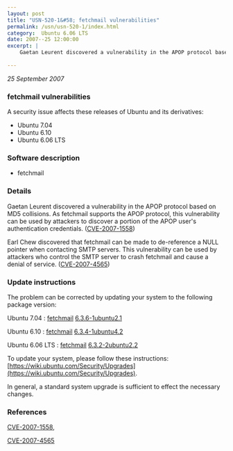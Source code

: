 ```yaml
---
layout: post
title: "USN-520-1&#58; fetchmail vulnerabilities"
permalink: /usn/usn-520-1/index.html
category:  Ubuntu 6.06 LTS
date: 2007--25 12:00:00
excerpt: |
    Gaetan Leurent discovered a vulnerability in the APOP protocol based on MD5 collisions. As fetchmail supports the APOP protocol, this vulnerability can be used by attackers to discover a portion of the APOP user&#39;s authentication credentials. ([CVE-2007-1558](http://people.ubuntu.com/~ubuntu-security/cve/CVE-2007-1558))
    
--- 
```

 
 

*25 September 2007*

### fetchmail vulnerabilities

A security issue affects these releases of Ubuntu and its derivatives:

* Ubuntu 7.04
* Ubuntu 6.10
* Ubuntu 6.06 LTS

### Software description

* fetchmail 

### Details

Gaetan Leurent discovered a vulnerability in the APOP protocol based on MD5 collisions. As fetchmail supports the APOP protocol, this vulnerability can be used by attackers to discover a portion of the APOP user&#39;s authentication credentials. ([CVE-2007-1558](http://people.ubuntu.com/~ubuntu-security/cve/CVE-2007-1558))

Earl Chew discovered that fetchmail can be made to de-reference a NULL pointer when contacting SMTP servers. This vulnerability can be used by attackers who control the SMTP server to crash fetchmail and cause a denial of service. ([CVE-2007-4565](http://people.ubuntu.com/~ubuntu-security/cve/CVE-2007-4565)) 

### Update instructions

The problem can be corrected by updating your system to the following package version:

Ubuntu 7.04
 : [fetchmail](https://launchpad.net/ubuntu/+source/fetchmail) <span> [6.3.6-1ubuntu2.1](https://launchpad.net/ubuntu/+source/fetchmail/6.3.6-1ubuntu2.1) </span> 

Ubuntu 6.10
 : [fetchmail](https://launchpad.net/ubuntu/+source/fetchmail) <span> [6.3.4-1ubuntu4.2](https://launchpad.net/ubuntu/+source/fetchmail/6.3.4-1ubuntu4.2) </span> 

Ubuntu 6.06 LTS
 : [fetchmail](https://launchpad.net/ubuntu/+source/fetchmail) <span> [6.3.2-2ubuntu2.2](https://launchpad.net/ubuntu/+source/fetchmail/6.3.2-2ubuntu2.2) </span> 

To update your system, please follow these instructions: [https://wiki.ubuntu.com/Security/Upgrades](https://wiki.ubuntu.com/Security/Upgrades).

In general, a standard system upgrade is sufficient to effect the necessary changes. 

### References

 
 [CVE-2007-1558](http://people.ubuntu.com/~ubuntu-security/cve/CVE-2007-1558), 

 [CVE-2007-4565](http://people.ubuntu.com/~ubuntu-security/cve/CVE-2007-4565)
 

